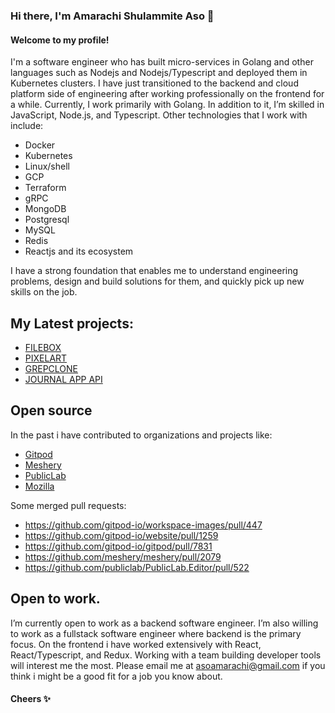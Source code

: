 ### Hi there, I'm Amarachi Shulammite Aso 👋

#### Welcome to my profile!

I'm a software engineer who has built micro-services in Golang and other languages such as Nodejs and Nodejs/Typescript and deployed them in Kubernetes clusters. I have just transitioned to the backend and cloud platform side of engineering after working professionally on the frontend for a while. Currently, I work primarily with Golang. In addition to it, I’m skilled in JavaScript, Node.js, and Typescript. Other technologies that I work with include: 
 - Docker 
 - Kubernetes 
 - Linux/shell
 - GCP
 - Terraform
 - gRPC
 - MongoDB
 - Postgresql
 - MySQL
 - Redis
 - Reactjs and its ecosystem

I have a strong foundation that enables me to understand engineering problems, design and build solutions for them, and quickly pick up new skills on the job.

## My Latest projects:
- [FILEBOX](https://github.com/Shulammite-Aso/filebox)
- [PIXELART](https://github.com/Shulammite-Aso/pixelArt)
- [GREPCLONE](https://github.com/Shulammite-Aso/grepclone)
- [JOURNAL APP API](https://github.com/Shulammite-Aso/Journaling-app-api)

## Open source
In the past i have contributed to organizations and projects like:
- [Gitpod](https://github.com/gitpod-io)
- [Meshery](https://github.com/meshery)
- [PublicLab](https://github.com/publiclab)
- [Mozilla](https://github.com/mozilla)

Some merged pull requests:

- https://github.com/gitpod-io/workspace-images/pull/447
- https://github.com/gitpod-io/website/pull/1259
- https://github.com/gitpod-io/gitpod/pull/7831
- https://github.com/meshery/meshery/pull/2079
- https://github.com/publiclab/PublicLab.Editor/pull/522
## Open to work.

I’m currently open to work as a backend software engineer. I’m also willing to work as a fullstack software engineer where backend is the primary focus. On the frontend i have worked extensively with React, React/Typescript, and Redux. Working with a team building developer tools will interest me the most. 
Please email me at asoamarachi@gmail.com if you think i might be a good fit for a job you know about.

#### Cheers ✨

<!--
**Shulammite-Aso/Shulammite-Aso** is a ✨ _special_ ✨ repository because its `README.md` (this file) appears on your GitHub profile.

Here are some ideas to get you started:

- 🔭 I’m currently working on ...
- 🌱 I’m currently learning ...
- 👯 I’m looking to collaborate on ...
- 🤔 I’m looking for help with ...
- 💬 Ask me about ...
- 📫 How to reach me: ...
- 😄 Pronouns: ...
- ⚡ Fun fact: ...
-->
